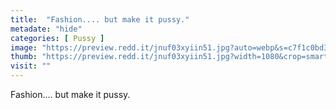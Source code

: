 ```yaml
---
title:  "Fashion.... but make it pussy."
metadate: "hide"
categories: [ Pussy ]
image: "https://preview.redd.it/jnuf03xyiin51.jpg?auto=webp&s=c7f1c0bd37caaef5793d59e257d02612e1c30bee"
thumb: "https://preview.redd.it/jnuf03xyiin51.jpg?width=1080&crop=smart&auto=webp&s=8507d7868c4491f477e56bb8955f34b5bc7a3503"
visit: ""
---
```

Fashion.... but make it pussy.
